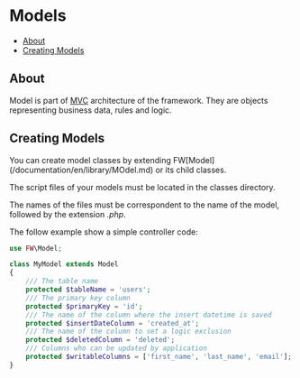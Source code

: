 # Models

* [About](#about)
* [Creating Models](#creating-models)

## About

Model is part of [MVC](https://en.wikipedia.org/wiki/Model%E2%80%93view%E2%80%93controller) architecture of the framework. They are objects representing business data, rules and logic.

## Creating Models

You can create model classes by extending FW\[Model](/documentation/en/library/MOdel.md) or its child classes.

The script files of your models must be located in the classes directory.

The names of the files must be correspondent to the name of the model, followed by the extension *.php*.

The follow example show a simple controller code:

```php
use FW\Model;

class MyModel extends Model
{
    /// The table name
    protected $tableName = 'users';
    /// The primary key column
    protected $primaryKey = 'id';
    /// The name of the column where the insert datetime is saved
    protected $insertDateColumn = 'created_at';
    /// The name of the column to set a logic exclusion
    protected $deletedColumn = 'deleted';
    /// Columns who can be updated by application
    protected $writableColumns = ['first_name', 'last_name', 'email'];
}
```
